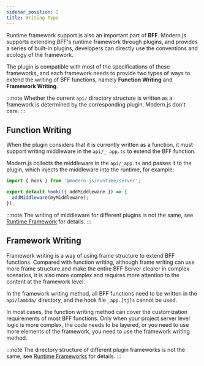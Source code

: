 ```yaml
---
sidebar_position: 2
title: Writing Type
---
```


Runtime framework support is also an important part of **BFF**. Modern.js supports extending BFF's runtime framework through plugins, and provides a series of built-in plugins, developers can directly use the conventions and ecology of the framework.

The plugin is compatible with most of the specifications of these frameworks, and each framework needs to provide two types of ways to extend the writing of BFF functions, namely **Function Writing** and **Framework Writing**.

:::note
Whether the current `api/` directory structure is written as a framework is determined by the corresponding plugin, Modern.js don't care.
:::

## Function Writing

When the plugin considers that it is currently written as a function, it must support writing middleware in the `api/_ app.ts` to extend the BFF function.

Modern.js collects the middleware in the `api/_app.ts` and passes it to the plugin, which injects the middleware into the runtime, for example:

```ts
import { hook } from '@modern-js/runtime/server';

export default hook(({ addMiddleware }) => {
  addMiddleware(myMiddleware);
});
```

:::note
The writing of middleware for different plugins is not the same, see [Runtime Framework](/docs/guides/advanced-features/bff/frameworks) for details.
:::

## Framework Writing

Framework writing is a way of using frame structure to extend BFF functions. Compared with function writing, although frame writing can use more frame structure and make the entire BFF Server clearer in complex scenarios, it is also more complex and requires more attention to the content at the framework level.

In the framework writing method, all BFF functions need to be written in the `api/lambda/` directory, and the hook file `_app.[tj]s` cannot be used.

In most cases, the function writing method can cover the customization requirements of most BFF functions. Only when your project server level logic is more complex, the code needs to be layered, or you need to use more elements of the framework, you need to use the framework writing method.

:::note
The directory structure of different plugin frameworks is not the same, see [Runtime Frameworks](/docs/guides/advanced-features/bff/frameworks) for details.
:::
